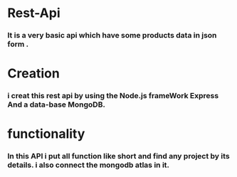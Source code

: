<h1>Rest-Api</h1>
<h3>It is a very basic api which have some products data in json form .</h3>

<h1>Creation</h1>
<h3>i creat this rest api by using the Node.js frameWork Express And a data-base MongoDB.</h3>

<h1>functionality</h1>
<h3>In this API i put all function like short and find any project by its details. i also connect the mongodb atlas in it. </h3>
